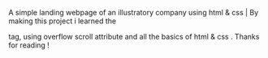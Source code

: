 A simple landing webpage of an illustratory company using html & css | By making this project i learned the <div> tag, using overflow scroll attribute and all the basics of html & css .
Thanks for reading !
